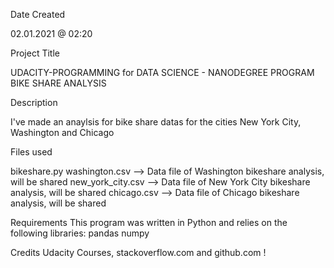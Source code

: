 Date Created

02.01.2021 @ 02:20

Project Title

UDACITY-PROGRAMMING for DATA SCIENCE - NANODEGREE PROGRAM BIKE SHARE ANALYSIS

Description

I've made an anaylsis for bike share datas for the cities New York City, Washington and Chicago

Files used

bikeshare.py
washington.csv --> Data file of Washington bikeshare analysis, will be shared
new_york_city.csv --> Data file of New York City bikeshare analysis, will be shared
chicago.csv --> Data file of Chicago bikeshare analysis, will be shared

Requirements
This program was written in Python and relies on the following libraries:
pandas
numpy

Credits
Udacity Courses, stackoverflow.com and github.com !